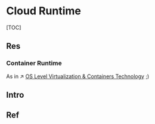 # Cloud Runtime

[TOC]



## Res
### Container Runtime
As in ↗ [OS Level Virtualization & Containers Technology](../../🏂%20OS%20Level%20Virtualization%20&%20Containers%20Technology/OS%20Level%20Virtualization%20&%20Containers%20Technology.md) ;)



## Intro


## Ref


